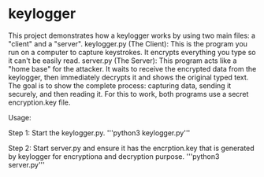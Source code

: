 # keylogger
This project demonstrates how a keylogger works by using two main files: a "client" and a "server".
keylogger.py (The Client): This is the program you run on a computer to capture keystrokes. It encrypts everything you type so it can't be easily read.
server.py (The Server): This program acts like a "home base" for the attacker. It waits to receive the encrypted data from the keylogger, then immediately decrypts it and shows the original typed text.
The goal is to show the complete process: capturing data, sending it securely, and then reading it. For this to work, both programs use a secret encryption.key file.

Usage:

Step 1: Start the keylogger.py.
'''python3 keylogger.py'''

Step 2: Start server.py and ensure it has the encrption.key that is generated by keylogger for encryptiona and decryption purpose.
'''python3 server.py'''
